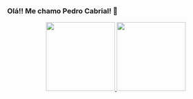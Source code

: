 ### Olá!! Me chamo Pedro Cabrial! 👋

<div align="center">
  <a href="https://github.com/Cabrial">
  <img height="160em" src="https://github-readme-stats.vercel.app/api?username=Cabrial&show_icons=true&theme=dark&include_all_commits=true&count_private=true"/>
  <img height="160em" src="https://github-readme-stats.vercel.app/api/top-langs/?username=Cabrial&layout=compact&langs_count=7&theme=dark"/>
</div>

<!--
**Cabrial/Cabrial** is a ✨ _special_ ✨ repository because its `README.md` (this file) appears on your GitHub profile.

Here are some ideas to get you started:

- 🔭 I’m currently working on ...
- 🌱 I’m currently learning ...
- 👯 I’m looking to collaborate on ...
- 🤔 I’m looking for help with ...
- 💬 Ask me about ...
- 📫 How to reach me: ...
- 😄 Pronouns: ...
- ⚡ Fun fact: ...
-->
